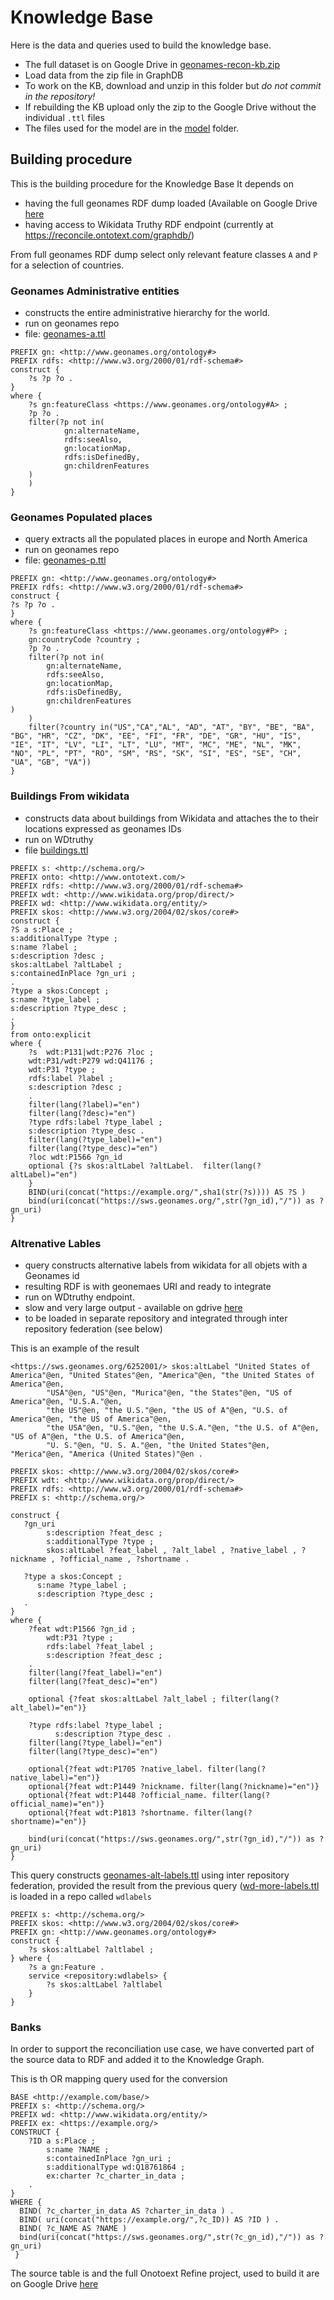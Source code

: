 # Knowledge Base 

Here is the data and queries used to build the knowledge base.

* The full dataset is on Google Drive in [geonames-recon-kb.zip](https://drive.google.com/drive/folders/1UIEBh34MudmsObYSSR2qWPFUWgpHRe3d?usp=sharing) 
* Load data from the zip file in GraphDB
* To work on the KB, download and unzip in this folder but *do not commit in the repository!*
* If rebuilding the KB upload only the zip to the Google Drive without the individual `.ttl` files
* The files used for the model are in the [model](model) folder.

## Building procedure

This is the building procedure for the Knowledge Base
It depends on
* having the full geonames RDF dump loaded (Available on Google Drive [here](https://drive.google.com/file/d/1EGteG-kQYzcKVIBd-82BrTANQDzMtZxm/view?usp=drive_link)
* having access to Wikidata Truthy RDF endpoint (currently at <https://reconcile.ontotext.com/graphdb/>)

From full geonames RDF dump 
select only relevant feature classes `A` and `P` for a selection of countries. 

### Geonames Administrative entities

* constructs the entire administrative hierarchy for the world.
* run on geonames repo
* file: [geonames-a.ttl](geonames-a.ttl)

```sparql
PREFIX gn: <http://www.geonames.org/ontology#>
PREFIX rdfs: <http://www.w3.org/2000/01/rdf-schema#>
construct {
    ?s ?p ?o .
}
where {
    ?s gn:featureClass <https://www.geonames.org/ontology#A> ;
    ?p ?o .
    filter(?p not in(	
            gn:alternateName,
            rdfs:seeAlso,
            gn:locationMap,
            rdfs:isDefinedBy,
            gn:childrenFeatures
    )
    )
}
```


### Geonames Populated places

* query extracts all the populated places in europe and North America
* run on geonames repo
* file: [geonames-p.ttl](geonames-p.ttl)

```sparql
PREFIX gn: <http://www.geonames.org/ontology#>
PREFIX rdfs: <http://www.w3.org/2000/01/rdf-schema#>
construct {
?s ?p ?o .
}
where {
    ?s gn:featureClass <https://www.geonames.org/ontology#P> ;
    gn:countryCode ?country ;
    ?p ?o .
    filter(?p not in(
        gn:alternateName,
        rdfs:seeAlso,
        gn:locationMap,
        rdfs:isDefinedBy,
        gn:childrenFeatures
)
    )
    filter(?country in("US","CA","AL", "AD", "AT", "BY", "BE", "BA", "BG", "HR", "CZ", "DK", "EE", "FI", "FR", "DE", "GR", "HU", "IS", "IE", "IT", "LV", "LI", "LT", "LU", "MT", "MC", "ME", "NL", "MK", "NO", "PL", "PT", "RO", "SM", "RS", "SK", "SI", "ES", "SE", "CH", "UA", "GB", "VA"))
}
```
###  Buildings From wikidata 

* constructs data about buildings from Wikidata and attaches the to their locations expressed as geonames IDs
* run on WDtruthy
* file [buildings.ttl](buildings.ttl)

```sparql
PREFIX s: <http://schema.org/>
PREFIX onto: <http://www.ontotext.com/>
PREFIX rdfs: <http://www.w3.org/2000/01/rdf-schema#>
PREFIX wdt: <http://www.wikidata.org/prop/direct/>
PREFIX wd: <http://www.wikidata.org/entity/>
PREFIX skos: <http://www.w3.org/2004/02/skos/core#>
construct {
?S a s:Place ;
s:additionalType ?type ;
s:name ?label ;
s:description ?desc ;
skos:altLabel ?altLabel ;
s:containedInPlace ?gn_uri ;
.
?type a skos:Concept ;
s:name ?type_label ;
s:description ?type_desc ;
.
}
from onto:explicit
where {
    ?s  wdt:P131|wdt:P276 ?loc ;
    wdt:P31/wdt:P279 wd:Q41176 ;
    wdt:P31 ?type ;
    rdfs:label ?label ;
    s:description ?desc ;
    .
    filter(lang(?label)="en")
    filter(lang(?desc)="en")
    ?type rdfs:label ?type_label ;
    s:description ?type_desc .
    filter(lang(?type_label)="en")
    filter(lang(?type_desc)="en")
    ?loc wdt:P1566 ?gn_id
    optional {?s skos:altLabel ?altLabel.  filter(lang(?altLabel)="en")
    }
    BIND(uri(concat("https://example.org/",sha1(str(?s)))) AS ?S )
    bind(uri(concat("https://sws.geonames.org/",str(?gn_id),"/")) as ?gn_uri)
} 
```

### Altrenative Lables 

* query constructs alternative labels from wikidata for all objets with a Geonames id
* resulting RDF is with geonemaes URI and ready to integrate
* run on WDtruthy endpoint.
* slow and very large output - available on gdrive [here](https://drive.google.com/file/d/1kMYWoc5ZpXFx-uVc3j-__iGRXCZ054Nl/view?usp=sharing)
* to be loaded in separate repository and integrated through inter repository federation (see below)

This is an example of the result

```turtle
<https://sws.geonames.org/6252001/> skos:altLabel "United States of America"@en, "United States"@en, "America"@en, "the United States of America"@en,
        "USA"@en, "US"@en, "Murica"@en, "the States"@en, "US of America"@en, "U.S.A."@en,
        "the US"@en, "the U.S."@en, "the US of A"@en, "U.S. of America"@en, "the US of America"@en,
        "the USA"@en, "U.S."@en, "the U.S.A."@en, "the U.S. of A"@en, "US of A"@en, "the U.S. of America"@en,
        "U. S."@en, "U. S. A."@en, "the United States"@en, "Merica"@en, "America (United States)"@en .
```

```sparql
PREFIX skos: <http://www.w3.org/2004/02/skos/core#>
PREFIX wdt: <http://www.wikidata.org/prop/direct/>
PREFIX rdfs: <http://www.w3.org/2000/01/rdf-schema#>
PREFIX s: <http://schema.org/>

construct {
   ?gn_uri 
        s:description ?feat_desc ;
    	s:additionalType ?type ;
        skos:altLabel ?feat_label , ?alt_label , ?native_label , ?nickname , ?official_name , ?shortname .
   
   ?type a skos:Concept ;
      s:name ?type_label ;
      s:description ?type_desc ;
   .     
}
where {
    ?feat wdt:P1566 ?gn_id ;
        wdt:P31 ?type ;
        rdfs:label ?feat_label ;
        s:description ?feat_desc ;
    .
    filter(lang(?feat_label)="en")
    filter(lang(?feat_desc)="en")
    
    optional {?feat skos:altLabel ?alt_label ; filter(lang(?alt_label)="en")}
    
    ?type rdfs:label ?type_label ;
    	  s:description ?type_desc .
    filter(lang(?type_label)="en")
    filter(lang(?type_desc)="en")
    
    optional{?feat wdt:P1705 ?native_label. filter(lang(?native_label)="en")}
    optional{?feat wdt:P1449 ?nickname. filter(lang(?nickname)="en")}
    optional{?feat wdt:P1448 ?official_name. filter(lang(?official_name)="en")}
    optional{?feat wdt:P1813 ?shortname. filter(lang(?shortname)="en")}
    
    bind(uri(concat("https://sws.geonames.org/",str(?gn_id),"/")) as ?gn_uri)
} 
```

This query constructs  [geonames-alt-labels.ttl](geonames-alt-labels.ttl)
using inter repository federation, provided the result from the previous query ([wd-more-labels.ttl](https://drive.google.com/file/d/1CfFa11Na5fo0rVZKB2hWh7JuSKVELj5q/view?usp=drive_link)
is loaded in a repo called `wdlabels`
```sparql
PREFIX s: <http://schema.org/>
PREFIX skos: <http://www.w3.org/2004/02/skos/core#>
PREFIX gn: <http://www.geonames.org/ontology#>
construct {
    ?s skos:altLabel ?altlabel ;
} where {
    ?s a gn:Feature .
    service <repository:wdlabels> {
        ?s skos:altLabel ?altlabel 
    }
}
```

### Banks 

In order to support the reconciliation use case, we have converted part of the source data to RDF and added it to the Knowledge Graph.

This is th OR mapping query used for the conversion

```sparql
BASE <http://example.com/base/>
PREFIX s: <http://schema.org/>
PREFIX wd: <http://www.wikidata.org/entity/>
PREFIX ex: <https://example.org/>
CONSTRUCT {
	?ID a s:Place ;
    	s:name ?NAME ;
    	s:containedInPlace ?gn_uri ;
    	s:additionalType wd:Q18761864 ;
    	ex:charter ?c_charter_in_data ;
    .
} 
WHERE {
  BIND( ?c_charter_in_data AS ?charter_in_data ) .
  BIND( uri(concat("https://example.org/",?c_ID)) AS ?ID ) .
  BIND( ?c_NAME AS ?NAME ) 
  bind(uri(concat("https://sws.geonames.org/",str(?c_gn_id),"/")) as ?gn_uri)
 }
```
The source table is and the full Onotoext Refine project, 
used to build it are on Google Drive [here](https://drive.google.com/drive/folders/1tkNWqLERgR_pXATqlH9lghrknYxsOsok?usp=drive_link)
